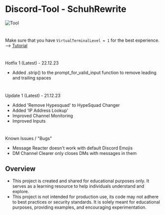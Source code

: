 # Discord-Tool - SchuhRewrite
![Tool](https://schuh.wtf/resources/images/rewrite.png)
#
Make sure that you have `VirtualTerminalLevel = 1` for the best experience. --> [Tutorial](https://www.youtube.com/watch?v=HeJOyEw3RtM)
#
Hotfix 1 (Latest) -  22.12.23
* Added .strip() to the prompt_for_valid_input function to remove leading and trailing spaces
#
Update 1 (Latest) - 21.12.23
* Added 'Remove Hypesquad' to HypeSquad Changer
* Added 'IP Address Lookup'
* Improved Channel Monitoring
* Improved Inputs
#
Known Issues / "Bugs"
* Message Reacter doesn't work with default Discord Emojis
* DM Channel Clearer only closes DMs with messages in them
## Overview
* This project is created and shared for educational purposes only. It serves as a learning resource to help individuals understand and explore.
* This project is not intended for production use, its code may not adhere to best practices or security standards. It is solely meant for educational purposes, providing examples, and encouraging experimentation.
 
